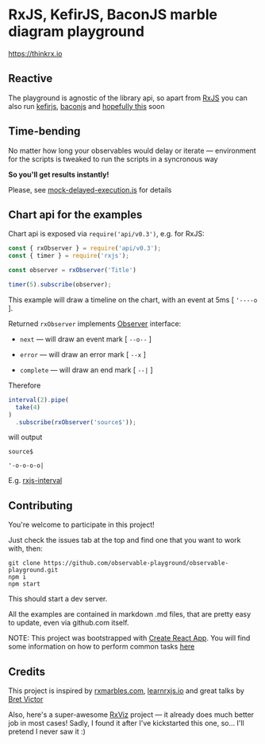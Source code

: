 # RxJS, KefirJS, BaconJS marble diagram playground

https://thinkrx.io

## Reactive

The playground is agnostic of the library api, so apart from [RxJS](https://thinkrx.io/rxjs/) you can also run [kefirjs](https://thinkrx.io/kefir/),
[baconjs](https://thinkrx.io/baconjs/) and [hopefully this](https://github.com/tc39/proposal-observable) soon

## Time-bending

No matter how long your observables would delay or iterate — environment for the scripts is tweaked to run the scripts in a syncronous way

**So you'll get results instantly!**

Please, see [mock-delayed-execution.js](https://github.com/observable-playground/observable-playground/blob/master/src/core/mock-delayed-execution/mock-delayed-execution.js) for details

## Chart api for the examples 

Chart api is exposed via `require('api/v0.3')`, e.g. for RxJS:

```js
const { rxObserver } = require('api/v0.3');
const { timer } = require('rxjs');

const observer = rxObserver('Title')

timer(5).subscribe(observer);
```

This example will draw a timeline on the chart, with an event at 5ms [ `'----o` ].

Returned `rxObserver` implements [Observer](http://reactivex.io/rxjs/class/es6/MiscJSDoc.js~ObserverDoc.html) interface:

- `next` — will draw an event mark [ `--o--` ]

- `error` — will draw an error mark [ `--x` ]

- `complete` — will draw an end mark [ `--|` ]

Therefore

```js
interval(2).pipe(
  take(4)
)
  .subscribe(rxObserver('source$'));
```

will output
```
source$

'-o-o-o-o|
```

E.g. [rxjs-interval](https://thinkrx.io/rxjs/interval/)

## Contributing

You're welcome to participate in this project!

Just check the issues tab at the top and find one that you want to work with, then:

```
git clone https://github.com/observable-playground/observable-playground.git
npm i
npm start
```

This should start a dev server.

All the examples are contained in markdown .md files, that are pretty easy to update, even via github.com itself.

NOTE: This project was bootstrapped with [Create React App](https://github.com/facebookincubator/create-react-app). You will find some information on how to perform common tasks [here](https://github.com/facebookincubator/create-react-app/blob/master/packages/react-scripts/template/README.md)

## Credits

This project is inspired by [rxmarbles.com](http://rxmarbles.com/), [learnrxjs.io](https://www.learnrxjs.io/) and great talks by [Bret Victor](http://worrydream.com/)

Also, here's a super-awesome [RxViz](https://github.com/moroshko/rxviz) project — it already does much better job in most cases! Sadly, I found it after I've kickstarted this one, so... I'll pretend I never saw it :)
